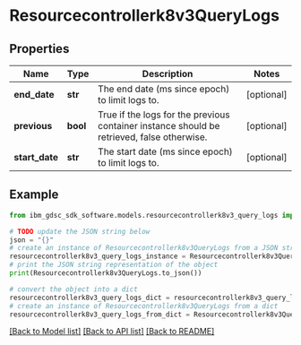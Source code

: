 # Resourcecontrollerk8v3QueryLogs


## Properties

Name | Type | Description | Notes
------------ | ------------- | ------------- | -------------
**end_date** | **str** | The end date (ms since epoch) to limit logs to. | [optional] 
**previous** | **bool** | True if the logs for the previous container instance should be retrieved, false otherwise. | [optional] 
**start_date** | **str** | The start date (ms since epoch) to limit logs to. | [optional] 

## Example

```python
from ibm_gdsc_sdk_software.models.resourcecontrollerk8v3_query_logs import Resourcecontrollerk8v3QueryLogs

# TODO update the JSON string below
json = "{}"
# create an instance of Resourcecontrollerk8v3QueryLogs from a JSON string
resourcecontrollerk8v3_query_logs_instance = Resourcecontrollerk8v3QueryLogs.from_json(json)
# print the JSON string representation of the object
print(Resourcecontrollerk8v3QueryLogs.to_json())

# convert the object into a dict
resourcecontrollerk8v3_query_logs_dict = resourcecontrollerk8v3_query_logs_instance.to_dict()
# create an instance of Resourcecontrollerk8v3QueryLogs from a dict
resourcecontrollerk8v3_query_logs_from_dict = Resourcecontrollerk8v3QueryLogs.from_dict(resourcecontrollerk8v3_query_logs_dict)
```
[[Back to Model list]](../README.md#documentation-for-models) [[Back to API list]](../README.md#documentation-for-api-endpoints) [[Back to README]](../README.md)



